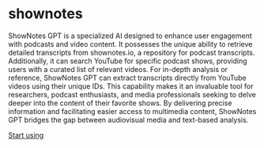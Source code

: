 # shownotes

ShowNotes GPT is a specialized AI designed to enhance user engagement with podcasts and video content. It possesses the unique ability to retrieve detailed transcripts from shownotes.io, a repository for podcast transcripts. Additionally, it can search YouTube for specific podcast shows, providing users with a curated list of relevant videos. For in-depth analysis or reference, ShowNotes GPT can extract transcripts directly from YouTube videos using their unique IDs. This capability makes it an invaluable tool for researchers, podcast enthusiasts, and media professionals seeking to delve deeper into the content of their favorite shows. By delivering precise information and facilitating easier access to multimedia content, ShowNotes GPT bridges the gap between audiovisual media and text-based analysis.

[Start using](https://chat.openai.com/g/g-gNH4K4Egg)